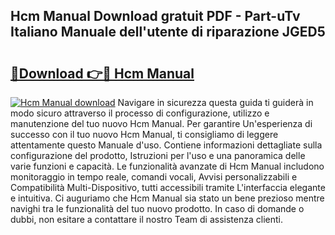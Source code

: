 ## Hcm Manual Download gratuit PDF - Part-uTv Italiano Manuale dell'utente di riparazione JGED5

# <h2><a href="http://dfd76b.blite.top/?on=Hcm+Manual">🔗Download 👉🔴 Hcm Manual</a></h2>

[![Hcm Manual download](https://i.imgur.com/lujVjoI.png)](http://dfd76b.blite.top/?on=Hcm+Manual)
Navigare in sicurezza questa guida ti guiderà in modo sicuro attraverso il processo di configurazione, utilizzo e manutenzione del tuo nuovo Hcm Manual. Per garantire Un'esperienza di successo con il tuo nuovo Hcm Manual, ti consigliamo di leggere attentamente questo Manuale d'uso. Contiene informazioni dettagliate sulla configurazione del prodotto, Istruzioni per l'uso e una panoramica delle varie funzioni e capacità. Le funzionalità avanzate di Hcm Manual includono monitoraggio in tempo reale, comandi vocali, Avvisi personalizzabili e Compatibilità Multi-Dispositivo, tutti accessibili tramite L'interfaccia elegante e intuitiva. Ci auguriamo che Hcm Manual sia stato un bene prezioso mentre navighi tra le funzionalità del tuo nuovo prodotto. In caso di domande o dubbi, non esitare a contattare il nostro Team di assistenza clienti.

